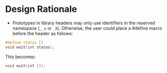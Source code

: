 # Design Rationale

* Prototypes in library headers may only use identifiers in the reserved
    namespace (`__x` or `_X`). Otherwise, the user could place a #define macro
    before the header as follows:

```C
#define status []
void exit(int status);
```

This becomes:

```C
void exit(int []);
```